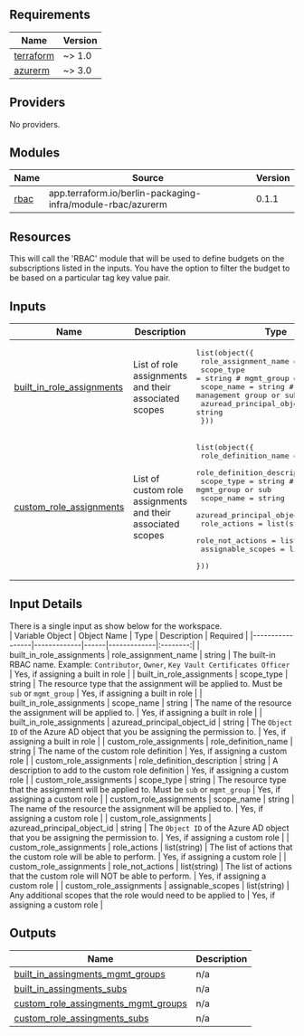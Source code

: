 ## Requirements

| Name | Version |
|------|---------|
| <a name="requirement_terraform"></a> [terraform](#requirement\_terraform) | ~> 1.0 |
| <a name="requirement_azurerm"></a> [azurerm](#requirement\_azurerm) | ~> 3.0 |

## Providers

No providers.

## Modules

| Name | Source | Version |
|------|--------|---------|
| <a name="module_rbac"></a> [rbac](#module\_rbac) | app.terraform.io/berlin-packaging-infra/module-rbac/azurerm | 0.1.1 |

## Resources

This will call the 'RBAC' module that will be used to define budgets on the subscriptions listed in the inputs.  You have the option to filter the budget to be based on a particular tag key value pair.   


## Inputs

| Name | Description | Type | Required |
|------|-------------|------|:--------:|
| <a name="input_built_in_role_assignments"></a> [built\_in\_role\_assignments](#input\_built\_in\_role\_assignments) | List of role assignments and their associated scopes | <pre>list(object({<br>    role_assignment_name          = string<br>    scope_type                    = string # mgmt_group or sub<br>    scope_name                    = string # Name of management group or subscription<br>    azuread_principal_object_id   = string<br>  }))</pre> |  no |
| <a name="input_custom_role_assignments"></a> [custom\_role\_assignments](#input\_custom\_role\_assignments) | List of custom role assignments and their associated scopes | <pre>list(object({<br>    role_definition_name          = string<br>    role_definition_description   = string<br>    scope_type                    = string # mgmt_group or sub<br>    scope_name                    = string<br>    azuread_principal_object_id   = string<br>    role_actions                  = list(string)<br>    role_not_actions              = list(string)<br>    assignable_scopes             = list(string)<br>  }))</pre> | no |

## Input Details

There is a single input as show below for the workspace.   
| Variable Object | Object Name | Type | Description | Required |
|-----------------|-------------|------|-------------|:--------:|
| built_in_role_assignments | role_assignment_name | string | The built-in RBAC name.  Example: `Contributor`, `Owner`, `Key Vault Certificates Officer` | Yes, if assigning a built in role |
| built_in_role_assignments | scope_type | string | The resource type that the assignment will be applied to.  Must be `sub` or `mgmt_group` | Yes, if assigning a built in role |
| built_in_role_assignments | scope_name | string | The name of the resource the assignment will be applied to. | Yes, if assigning a built in role |
| built_in_role_assignments | azuread_principal_object_id | string | The `Object ID` of the Azure AD object that you be assigning the permission to. | Yes, if assigning a built in role |
| custom_role_assignments | role_definition_name | string | The name of the custom role definition | Yes, if assigning a custom role |
| custom_role_assignments | role_definition_description | string | A description to add to the custom role definition | Yes, if assigning a custom role |
| custom_role_assignments | scope_type | string | The resource type that the assignment will be applied to.  Must be `sub` or `mgmt_group` | Yes, if assigning a custom role |
| custom_role_assignments | scope_name | string | The name of the resource the assignment will be applied to. | Yes, if assigning a custom role |
| custom_role_assignments | azuread_principal_object_id | string | The `Object ID` of the Azure AD object that you be assigning the permission to. | Yes, if assigning a custom role |
| custom_role_assignments | role_actions | list(string) | The list of actions that the custom role will be able to perform. | Yes, if assigning a custom role |
| custom_role_assignments | role_not_actions | list(string) | The list of actions that the custom role will NOT be able to perform. | Yes, if assigning a custom role |
| custom_role_assignments | assignable_scopes | list(string) | Any additional scopes that the role would need to be applied to | Yes, if assigning a custom role |


## Outputs

| Name | Description |
|------|-------------|
| <a name="output_built_in_assingments_mgmt_groups"></a> [built\_in\_assingments\_mgmt\_groups](#output\_built\_in\_assingments\_mgmt\_groups) | n/a |
| <a name="output_built_in_assingments_subs"></a> [built\_in\_assingments\_subs](#output\_built\_in\_assingments\_subs) | n/a |
| <a name="output_custom_role_assingments_mgmt_groups"></a> [custom\_role\_assingments\_mgmt\_groups](#output\_custom\_role\_assingments\_mgmt\_groups) | n/a |
| <a name="output_custom_role_assingments_subs"></a> [custom\_role\_assingments\_subs](#output\_custom\_role\_assingments\_subs) | n/a |
